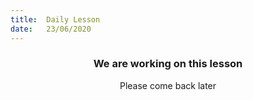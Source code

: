 ```yaml
---
title:  Daily Lesson
date:   23/06/2020
---
```


### <center>We are working on this lesson</center>
<center>Please come back later</center>